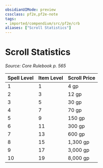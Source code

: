 ```yaml
---
obsidianUIMode: preview
cssclass: pf2e,pf2e-note
tags:
- imported/compendium/src/pf2e/crb
aliases: ["Scroll Statistics"]
---
```

# Scroll Statistics  
*Source: Core Rulebook p. 565*  

| Spell Level | Item Level | Scroll Price |
|-------------|------------|--------------|
| 1 | 1 | 4 gp |
| 2 | 3 | 12 gp |
| 3 | 5 | 30 gp |
| 4 | 7 | 70 gp |
| 5 | 9 | 150 gp |
| 6 | 11 | 300 gp |
| 7 | 13 | 600 gp |
| 8 | 15 | 1,300 gp |
| 9 | 17 | 3,000 gp |
| 10 | 19 | 8,000 gp |
